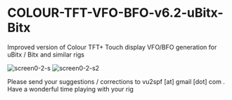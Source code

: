 # COLOUR-TFT-VFO-BFO-v6.2-uBitx-Bitx
Improved version of Colour TFT+ Touch display VFO/BFO generation for uBitx / Bitx and similar rigs 

![screen0-2-s](https://user-images.githubusercontent.com/7141172/141125111-f72b3dc2-fef0-4678-ab6a-59fae2f2bf87.png)
![screen0-2-s2](https://user-images.githubusercontent.com/7141172/141125667-8e4caaf7-2729-4561-bd89-23366038d610.jpeg)

Please send your suggestions / corrections to vu2spf [at] gmail [dot] com .
Have  a wonderful time playing with your rig


